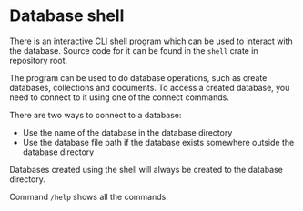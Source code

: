 # Database shell

There is an interactive CLI shell program which can be used to interact with the database. Source code for it can be found in the `shell` crate in repository root.

The program can be used to do database operations, such as create databases, collections and documents. To access a created database, you need to connect to it using one of the connect commands.

There are two ways to connect to a database:
- Use the name of the database in the database directory
- Use the database file path if the database exists somewhere outside the database directory

Databases created using the shell will always be created to the database directory.

Command `/help` shows all the commands.
